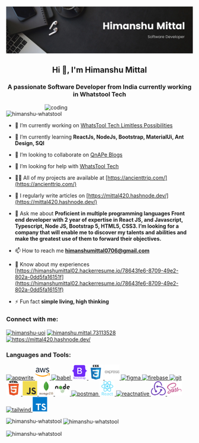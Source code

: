 ![logo](https://github.com/himanshumittal0706/himanshumittal0706/blob/main/Github_banner.png)
<h2 align="center">Hi 👋, I'm Himanshu Mittal</h2>
<h3 align="center">A passionate Software Developer from India currently working in Whatstool Tech</h3>

<img align="right" alt="coding" width="400" src="https://camo.githubusercontent.com/19db51af5f90f1b152bc0b9078f5fe97053955be5074f03f17019c70345bdcdb/68747470733a2f2f6d69726f2e6d656469756d2e636f6d2f6d61782f313336302f302a37513379765349765f7430696f4a2d5a2e676966" >

<p align="left"> <img src="https://komarev.com/ghpvc/?username=himanshu-whatstool&label=Profile%20views&color=0e75b6&style=flat" alt="himanshu-whatstool" /> </p>

- 🔭 I’m currently working on [WhatsTool Tech Limitless Possibilities](https://app.whatstool.business/auth)

- 🌱 I’m currently learning **ReactJs, NodeJs, Bootstrap, MaterialUi, Ant Design, SQl**

- 👯 I’m looking to collaborate on [QnAPe Blogs](https://qnape.com/)

- 🤝 I’m looking for help with [WhatsTool Tech](https://whatstool.in/)

- 👨‍💻 All of my projects are available at [https://ancienttrip.com/](https://ancienttrip.com/)

- 📝 I regularly write articles on [https://mittal420.hashnode.dev/](https://mittal420.hashnode.dev/)

- 💬 Ask me about **Proficient in multiple programming languages Front end developer with 2 year of expertise in React JS, and Javascript, Typescript, Node JS, Bootstrap 5, HTML5, CSS3. I’m looking for a company that will enable me to discover my talents and abilities and make the greatest use of them to forward their objectives.**

- 📫 How to reach me **himanshumittal0706@gmail.com**

- 📄 Know about my experiences [https://himanshumittal02.hackerresume.io/78643fe6-8709-49e2-802a-0dd5fa16151f](https://himanshumittal02.hackerresume.io/78643fe6-8709-49e2-802a-0dd5fa16151f)

- ⚡ Fun fact **simple living, high thinking**

<h3 align="left">Connect with me:</h3>
<p align="left">
<a href="https://linkedin.com/in/himanshu-uoi" target="blank"><img align="center" src="https://raw.githubusercontent.com/rahuldkjain/github-profile-readme-generator/master/src/images/icons/Social/linked-in-alt.svg" alt="himanshu-uoi" height="30" width="40" /></a>
<a href="https://fb.com/himanshu.mittal.73113528" target="blank"><img align="center" src="https://raw.githubusercontent.com/rahuldkjain/github-profile-readme-generator/master/src/images/icons/Social/facebook.svg" alt="himanshu.mittal.73113528" height="30" width="40" /></a>
<a href="https://hashnode.com/https://mittal420.hashnode.dev/" target="blank"><img align="center" src="https://raw.githubusercontent.com/rahuldkjain/github-profile-readme-generator/master/src/images/icons/Social/hashnode.svg" alt="https://mittal420.hashnode.dev/" height="30" width="40" /></a>
</p>

<h3 align="left">Languages and Tools:</h3>
<p align="left"> <a href="https://appwrite.io" target="_blank" rel="noreferrer"> <img src="https://www.vectorlogo.zone/logos/appwriteio/appwriteio-icon.svg" alt="appwrite" width="40" height="40"/> </a> <a href="https://aws.amazon.com" target="_blank" rel="noreferrer"> <img src="https://raw.githubusercontent.com/devicons/devicon/master/icons/amazonwebservices/amazonwebservices-original-wordmark.svg" alt="aws" width="40" height="40"/> </a> <a href="https://babeljs.io/" target="_blank" rel="noreferrer"> <img src="https://www.vectorlogo.zone/logos/babeljs/babeljs-icon.svg" alt="babel" width="40" height="40"/> </a> <a href="https://getbootstrap.com" target="_blank" rel="noreferrer"> <img src="https://raw.githubusercontent.com/devicons/devicon/master/icons/bootstrap/bootstrap-plain-wordmark.svg" alt="bootstrap" width="40" height="40"/> </a> <a href="https://www.w3schools.com/css/" target="_blank" rel="noreferrer"> <img src="https://raw.githubusercontent.com/devicons/devicon/master/icons/css3/css3-original-wordmark.svg" alt="css3" width="40" height="40"/> </a> <a href="https://expressjs.com" target="_blank" rel="noreferrer"> <img src="https://raw.githubusercontent.com/devicons/devicon/master/icons/express/express-original-wordmark.svg" alt="express" width="40" height="40"/> </a> <a href="https://www.figma.com/" target="_blank" rel="noreferrer"> <img src="https://www.vectorlogo.zone/logos/figma/figma-icon.svg" alt="figma" width="40" height="40"/> </a> <a href="https://firebase.google.com/" target="_blank" rel="noreferrer"> <img src="https://www.vectorlogo.zone/logos/firebase/firebase-icon.svg" alt="firebase" width="40" height="40"/> </a> <a href="https://git-scm.com/" target="_blank" rel="noreferrer"> <img src="https://www.vectorlogo.zone/logos/git-scm/git-scm-icon.svg" alt="git" width="40" height="40"/> </a> <a href="https://www.w3.org/html/" target="_blank" rel="noreferrer"> <img src="https://raw.githubusercontent.com/devicons/devicon/master/icons/html5/html5-original-wordmark.svg" alt="html5" width="40" height="40"/> </a> <a href="https://developer.mozilla.org/en-US/docs/Web/JavaScript" target="_blank" rel="noreferrer"> <img src="https://raw.githubusercontent.com/devicons/devicon/master/icons/javascript/javascript-original.svg" alt="javascript" width="40" height="40"/> </a> <a href="https://www.mongodb.com/" target="_blank" rel="noreferrer"> <img src="https://raw.githubusercontent.com/devicons/devicon/master/icons/mongodb/mongodb-original-wordmark.svg" alt="mongodb" width="40" height="40"/> </a> <a href="https://nodejs.org" target="_blank" rel="noreferrer"> <img src="https://raw.githubusercontent.com/devicons/devicon/master/icons/nodejs/nodejs-original-wordmark.svg" alt="nodejs" width="40" height="40"/> </a> <a href="https://postman.com" target="_blank" rel="noreferrer"> <img src="https://www.vectorlogo.zone/logos/getpostman/getpostman-icon.svg" alt="postman" width="40" height="40"/> </a> <a href="https://reactjs.org/" target="_blank" rel="noreferrer"> <img src="https://raw.githubusercontent.com/devicons/devicon/master/icons/react/react-original-wordmark.svg" alt="react" width="40" height="40"/> </a> <a href="https://reactnative.dev/" target="_blank" rel="noreferrer"> <img src="https://reactnative.dev/img/header_logo.svg" alt="reactnative" width="40" height="40"/> </a> <a href="https://redux.js.org" target="_blank" rel="noreferrer"> <img src="https://raw.githubusercontent.com/devicons/devicon/master/icons/redux/redux-original.svg" alt="redux" width="40" height="40"/> </a> <a href="https://sass-lang.com" target="_blank" rel="noreferrer"> <img src="https://raw.githubusercontent.com/devicons/devicon/master/icons/sass/sass-original.svg" alt="sass" width="40" height="40"/> </a> <a href="https://tailwindcss.com/" target="_blank" rel="noreferrer"> <img src="https://www.vectorlogo.zone/logos/tailwindcss/tailwindcss-icon.svg" alt="tailwind" width="40" height="40"/> </a> <a href="https://www.typescriptlang.org/" target="_blank" rel="noreferrer"> <img src="https://raw.githubusercontent.com/devicons/devicon/master/icons/typescript/typescript-original.svg" alt="typescript" width="40" height="40"/> </a> </p>

<p><img align="left" src="https://github-readme-stats.vercel.app/api/top-langs?username=himanshu-whatstool&show_icons=true&locale=en&layout=compact" alt="himanshu-whatstool" /></p>

<p>&nbsp;<img align="center" src="https://github-readme-stats.vercel.app/api?username=himanshu-whatstool&show_icons=true&locale=en" alt="himanshu-whatstool" /></p>

<p><img align="center" src="https://github-readme-streak-stats.herokuapp.com/?user=himanshu-whatstool&" alt="himanshu-whatstool" /></p>
